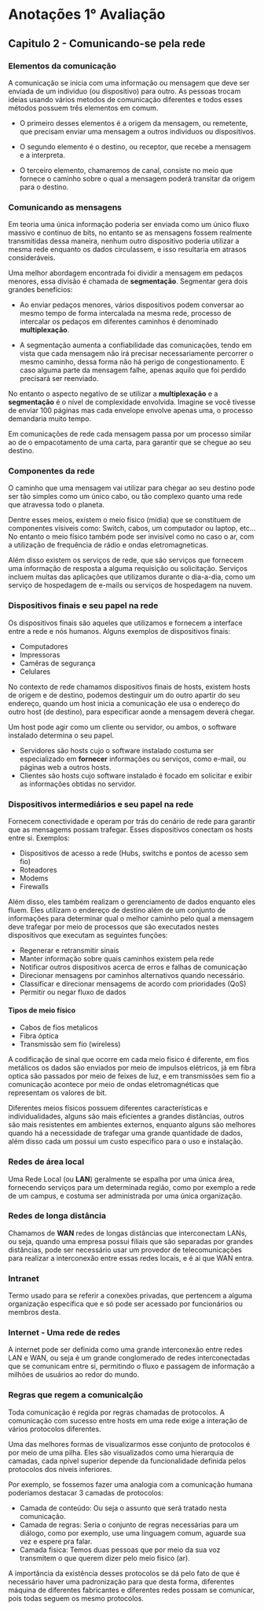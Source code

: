 # Anotações 1° Avaliação

## Capitulo 2 - Comunicando-se pela rede

### Elementos da comunicação

A comunicação se inicia com uma informação ou mensagem que deve ser enviada de um individuo (ou dispositivo) para outro. As pessoas trocam ideias usando vários metodos de comunicação diferentes e todos esses métodos possuem três elementos em comum.

* O primeiro desses elementos é a origem da mensagem, ou remetente, que precisam enviar uma mensagem a outros individuos ou dispositivos.

* O segundo elemento é o destino, ou receptor, que recebe a mensagem e a interpreta.

* O terceiro elemento, chamaremos de canal, consiste no meio que fornece o caminho sobre o qual a mensagem poderá transitar da origem para o destino.

### Comunicando as mensagens

Em teoria uma única informação poderia ser enviada como um único fluxo massivo e continuo de bits, no entanto se as mensagens fossem realmente transmitidas dessa maneira, nenhum outro dispositivo poderia utilizar a mesma rede enquanto os dados circulassem, e isso resultaria em atrasos consideráveis.

Uma melhor abordagem encontrada foi dividir a mensagem em pedaços menores, essa divisão é chamada de **segmentação**. Segmentar gera dois grandes benefícios:

* Ao enviar pedaços menores, vários dispositivos podem conversar ao mesmo tempo de forma intercalada na mesma rede, processo de intercalar os pedaços em diferentes caminhos é denominado **multiplexação**.

* A segmentação aumenta a confiabilidade das comunicações, tendo em vista que cada mensagem não irá precisar necessariamente percorrer o mesmo caminho, dessa forma não há perigo de congestionamento. E caso alguma parte da mensagem falhe, apenas aquilo que foi perdido precisará ser reenviado.

No entanto o aspecto negativo de se utilizar a **multiplexação** e a **segmentação** é o nível de complexidade envolvida. Imagine se você tivesse de enviar 100 páginas mas cada envelope envolve apenas uma, o processo demandaria muito tempo.

Em comunicações de rede cada mensagem passa por um processo similar ao de o empacotamento de uma carta, para garantir que se chegue ao seu destino.

### Componentes da rede

O caminho que uma mensagem vai utilizar para chegar ao seu destino pode ser tão simples como um único cabo, ou tão complexo quanto uma rede que atravessa todo o planeta.

Dentre esses meios, existem o meio físico (mídia) que se constituem de componentes vísiveis como: Switch, cabos, um computador ou laptop, etc... No entanto o meio físico também pode ser invisível como no caso o ar, com a utilização de frequência de rádio e ondas eletromagneticas.

Além disso existem os serviços de rede, que são serviços que fornecem uma informação de resposta a alguma requisição ou solicitação.
Serviços incluem muitas das aplicações que utilizamos durante o dia-a-dia, como um serviço de hospedagem de e-mails ou serviços de hospedagem na nuvem.

### Dispositivos finais e seu papel na rede

Os dispositivos finais são aqueles que utilizamos e fornecem a interface entre a rede e nós humanos.
Alguns exemplos de dispositivos finais:

* Computadores
* Impressoras
* Camêras de segurança
* Celulares

No contexto de rede chamamos dispositivos finais de hosts, existem hosts de origem e de destino, podemos destinguir um do outro apartir do seu endereço, quando um host inicia a comunicação ele usa o endereço do outro host (de destino), para especificar aonde a mensagem deverá chegar.

Um host pode agir como um cliente ou servidor, ou ambos, o software instalado determina o seu papel.

* Servidores são hosts cujo o software instalado costuma ser especializado em **fornecer** informações ou serviços, como e-mail, ou páginas web a outros hosts.
* Clientes são hosts cujo software instalado é focado em solicitar e exibir as informações obtidas no servidor.
  
### Dispositivos intermediários e seu papel na rede

Fornecem conectividade e operam por trás do cenário de rede para garantir que as mensagems possam trafegar. Esses dispositivos conectam os hosts entre si.
Exemplos:

* Dispositivos de acesso a rede (Hubs, switchs e pontos de acesso sem fio)
* Roteadores
* Modems
* Firewalls

Além disso, eles também realizam o gerenciamento de dados enquanto eles fluem. Eles utilizam o endereço de destino além de um conjunto de informações para determinar qual o melhor caminho pelo qual a mensagem deve trafegar por meio de processos que são executados nestes dispositivos que executam as seguintes funções:

* Regenerar e retransmitir sinais
* Manter informação sobre quais caminhos existem pela rede
* Notificar outros dispositivos acerca de erros e falhas de comunicação
* Direcionar mensagens por caminhos alternativos quando necessário.
* Classificar e direcionar mensagems de acordo com prioridades (QoS)
* Permitir ou negar fluxo de dados

#### Tipos de meio físico

* Cabos de fios metalicos
* Fibra óptica
* Transmissão sem fio (wireless)

A codificação de sinal que ocorre em cada meio fisico é diferente, em fios metálicos os dados são enviados por meio de impulsos elétricos, já em fibra optica são passados por meio de feixes de luz, e em transmissões sem fio a comunicação acontece por meio de ondas eletromagnéticas que representam os valores de bit.

Diferentes meios físicos possuem diferentes características e individualidades, alguns são mais eficientes a grandes distâncias, outros são mais resistentes em ambientes externos, enquanto alguns são melhores quando há a necessidade de trafegar uma grande quantidade de dados, além disso cada um possui um custo especifico para o uso e instalação.

### Redes de área local

Uma Rede Local (ou **LAN**) geralmente se espalha por uma única área, fornecendo serviços para um determinada região, como por exemplo a rede de um campus, e costuma ser administrada por uma única organização.

### Redes de longa distância

Chamamos de **WAN** redes de longas distâncias que interconectam LANs, ou seja, quando uma empresa possui filiais que são separadas por grandes distâncias, pode ser necessário usar um provedor de telecomunicações para realizar a interconexão entre essas redes locais, e é ai que WAN entra.

### Intranet

Termo usado para se referir a conexões privadas, que pertencem a alguma organização específica que e só pode ser acessado por funcionários ou membros desta.

### Internet - Uma rede de redes

A internet pode ser definida como uma grande interconexão entre redes LAN e WAN, ou seja é um grande conglomerado de redes interconectadas que se comunicam entre si, permitindo o fluxo e passagem de informação a milhões de usuários ao redor do mundo.

### Regras que regem a comunicalção

Toda comunicação é regida por regras chamadas de protocolos. A comunicação com sucesso entre hosts em uma rede exige a interação de vários protocolos diferentes.

Uma das melhores formas de visualizarmos esse conjunto de protocolos é por meio de uma pilha. Eles são visualizados como uma hierarquia de camadas, cada npivel superior depende da funcionalidade definida pelos protocolos dos niveis inferiores.

Por exemplo, se fossemos fazer uma analogia com a comunicação humana poderiamos destacar 3 camadas de protocolos:

* Camada de conteúdo: Ou seja o assunto que será tratado nesta comunicação.
* Camada de regras: Seria o conjunto de regras necessárias para um diálogo, como por exemplo, use uma linguagem comum, aguarde sua vez e espere pra falar.
* Camada fisica: Temos duas pessoas que por meio da sua voz transmitem o que querem dizer pelo meio fisico (ar).

A importância da existência desses protocolos se dá pelo fato de que é necessário haver uma padronização para que desta forma, diferentes máquina de diferentes fabricantes e diferentes redes possam se comunicar, pois todas seguem os mesmo protocolos.
